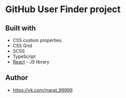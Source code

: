 # GitHub User Finder project

## Built with

- CSS custom properties
- CSS Grid
- SCSS
- TypeScript
- [React](https://reactjs.org/) - JS library

## Author
- https://vk.com/marat_99999
